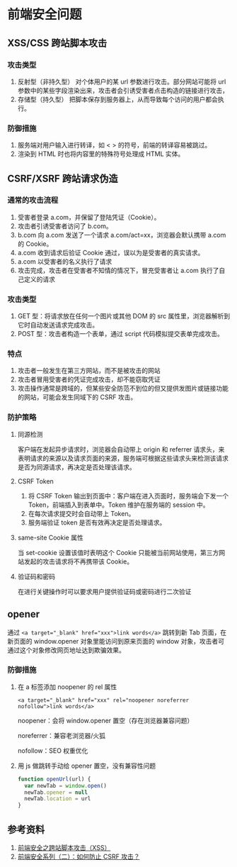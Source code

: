 # 前端安全问题

## XSS/CSS 跨站脚本攻击

### 攻击类型

1. 反射型（非持久型）
   对个体用户的某 url 参数进行攻击。部分网站可能将 url 参数中的某些字段渲染出来，攻击者会引诱受害者点击构造的链接进行攻击，
2. 存储型（持久型）
   把脚本保存到服务器上，从而导致每个访问的用户都会执行。

### 防御措施

1. 服务端对用户输入进行转译，如 < > 的符号，前端的转译容易被跳过。
2. 渲染到 HTML 时也将内容里的特殊符号处理成 HTML 实体。

## CSRF/XSRF 跨站请求伪造

### 通常的攻击流程

1. 受害者登录 a.com，并保留了登陆凭证（Cookie）。
2. 攻击者引诱受害者访问了 b.com。
3. b.com 向 a.com 发送了一个请求 a.com/act=xx，浏览器会默认携带 a.com 的 Cookie。
4. a.com 收到请求后验证 Cookie 通过，误以为是受害者的真实请求。
5. a.com 以受害者的名义执行了请求
6. 攻击完成，攻击者在受害者不知情的情况下，冒充受害者让 a.com 执行了自己定义的请求

### 攻击类型

1. GET 型：将请求放在任何一个图片或其他 DOM 的 src 属性里，浏览器解析到它时自动发送请求完成攻击。
2. POST 型：攻击者构造一个表单，通过 script 代码模拟提交表单完成攻击。

### 特点

1. 攻击者一般发生在第三方网站，而不是被攻击的网站
2. 攻击者冒用受害者的凭证完成攻击，却不能窃取凭证
3. 攻击操作通常是跨域的，但某些安全防范不到位的但又提供发图片或链接功能的网站，可能会发生同域下的 CSRF 攻击。

### 防护策略

1. 同源检测

   客户端在发起异步请求时，浏览器会自动带上 origin 和 referrer 请求头，来表明请求的来源以及请求页面的来源，服务端可根据这些请求头来检测该请求是否为同源请求，再决定是否处理该请求。

2. CSRF Token

   1. 将 CSRF Token 输出到页面中：客户端在进入页面时，服务端会下发一个 Token，前端插入到表单中。Token 维护在服务端的 session 中。
   2. 在每次请求提交时会自动带上 Token。
   3. 服务端验证 token 是否有效再决定是否处理请求。

3. same-site Cookie 属性

   当 set-cookie 设置该值时表明这个 Cookie 只能被当前网站使用，第三方网站发起的攻击请求将不再携带该 Cookie。

4. 验证码和密码

   在进行关键操作时可以要求用户提供验证码或密码进行二次验证

## opener

通过 `<a target="_blank" href="xxx">link words</a>` 跳转到新 Tab 页面，在新页面的 window.opener 对象里能访问到原来页面的 window 对象，攻击者可通过这个对象修改网页地址达到欺骗效果。

### 防御措施

1. 在 a 标签添加 noopener 的 rel 属性

   `<a target="_blank" href="xxx" rel="noopener noreferrer nofollow">link words</a>`

   noopener：会将 window.opener 置空（存在浏览器兼容问题）

   noreferrer：兼容老浏览器/火狐

   nofollow：SEO 权重优化

2. 用 js 做跳转手动给 opener 置空，没有兼容性问题

   ```js
   function openUrl(url) {
     var newTab = window.open()
     newTab.opener = null
     newTab.location = url
   }
   ```

## 参考资料

1. [前端安全之跨站脚本攻击（XSS）](https://bingoootang.github.io/blog/2018/10/31/frontend-security-xss/)
2. [前端安全系列（二）：如何防止 CSRF 攻击？](https://tech.meituan.com/2018/10/11/fe-security-csrf.html)

